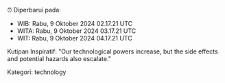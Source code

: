 ⏰ Diperbarui pada:
- WIB: Rabu, 9 Oktober 2024 02.17.21 UTC
- WITA: Rabu, 9 Oktober 2024 03.17.21 UTC
- WIT: Rabu, 9 Oktober 2024 04.17.21 UTC

Kutipan Inspiratif:
"Our technological powers increase, but the side effects and potential hazards also escalate."


Kategori: technology

